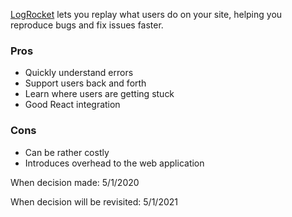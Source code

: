 [LogRocket](https://www.logrocket.com/) lets you replay what users do on your site, helping you reproduce bugs and fix issues faster. 

### Pros
* Quickly understand errors
* Support users back and forth
* Learn where users are getting stuck
* Good React integration

### Cons
* Can be rather costly
* Introduces overhead to the web application


When decision made: 5/1/2020

When decision will be revisited: 5/1/2021
